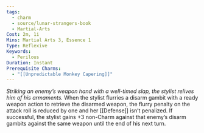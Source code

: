 ```yaml
---
tags:
  - charm
  - source/lunar-strangers-book
  - Martial-Arts
Cost: 2m, 1i
Mins: Martial Arts 3, Essence 1
Type: Reflexive
Keywords:
  - Perilous
Duration: Instant
Prerequisite Charms:
  - "[[Unpredictable Monkey Capering]]"
---
```

*Striking an enemy’s weapon hand with a well-timed slap, the stylist relives him of his armaments.*
When the stylist flurries a disarm gambit with a ready weapon action to retrieve the disarmed weapon, the flurry penalty on the attack roll is reduced by one and her [[Defense]] isn’t penalized.
If successful, the stylist gains +3 non-Charm against that enemy’s disarm gambits against the same weapon until the end of his next turn.